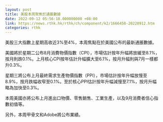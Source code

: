 ```yaml
---
layout: post
title: 美股本周聚焦於通脹數據
date: 2022-09-12 05:56:18.000000000 +08:00
link: https://news.rthk.hk/rthk/ch/component/k2/1666458-20220912.htm
categories: rthk
---
```


美股三大指數上星期高收近3%至4%，本周焦點在於美國公布的最新通脹數據。

美國將於星期二公布8月消費物價指數（CPI），市場估計按年升幅將放緩至8.1%，按月則跌0.1%。上月核心CPI按年估計升幅擴大至6.1%，按月升幅則與7月一樣都升0.3%。

星期三將公布上月最終需求生產物價指數（PPI），市場估計按年升幅放慢至8.9%，按月跌幅收窄至0.1%。至於核心PPI估計按年升幅減慢至7.1%，按月升幅略為加快至0.3%。

本周美國亦將公布上月進出口物價、零售銷售、工業生產，以及9月消費者信心指數初值等。

另外，本周甲骨文和Adobe將公布業績。
